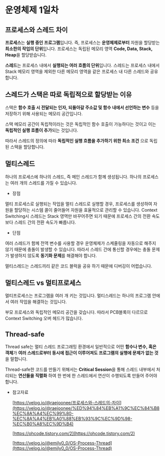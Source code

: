 # 운영체제 1일차

## 프로세스와 스레드 차이

**프로세스**는 **실행 중인 프로그램**입니다. 즉, 프로세스는 **운영체제로부터** 자원을 할당받는 **최소한의 작업의 단위**입니다. 프로세스는 독립된 메모리 영역 **Code, Data, Stack, Heap**을 할당받습니다.

**스레드**는 프로세스 내에서 **실행되는 여러 흐름의 단위**입니다. 스레드는 프로세스 내에서 Stack 메모리 영역을 제외한 다른 메모리 영역을 같은 프로세스 내 다른 스레드와 공유합니다.

## 스레드가 스택은 따로 독립적으로 할당받는 이유

스택은 **함수 호출 시 전달되는 인자, 되돌아갈 주소값 및 함수 내에서 선언하는 변수** 등을 저장하기 위해 사용되는 메모리 공간입니다.

스택 메모리 공간이 독립적이라는 것은 독립적인 함수 호출이 가능하다는 것이고 이는 **독립적인 실행 흐름이 추가**되는 것입니다.

따라서 스레드의 정의에 따라 **독립적인 실행 흐름을 추가하기 위한 최소 조건** 으로 독립된 스택을 할당합니다.

## 멀티스레드

 하나의 프로세스에 하나의 스레드, 즉 메인 스레드가 함께 생성됩니다. 하나의 프로세스는 여러 개의 스레드를 가질 수 있습니다.

- 장점

멀티 프로세스로 실행되는 작업을 멀티 스레드로 실행할 경우, 프로세스를 생성하여 자원을 할당하는 시스템 콜이 줄어들어 자원을 효율적으로 관리할 수 있습니다.
Context Switching시 스레드는 Stack 영역만 바꾸어주면 되기 때문에 프로세스 간의 전환 속도보다 스레드 간의 전환 속도가 빠릅니다.

- 단점

여러 스레드가 함께 전역 변수를 사용할 경우 운영체제가 스케줄링을 자동으로 해주지 않기 때문에 충돌이 발생할 수 있습니다. 따라서 스레드 간에 통신할 경우에는 충돌 문제가 발생하지 않도록 **동기화 문제**를 해결해야 합니다.

멀티스레드는 스레드끼리 같은 코드 블럭을 공유 하기 때문에 디버깅이 어렵습니다.

## 멀티스레드 vs 멀티프로세스

멀티프로세스는 프로그램을 여러 개 키는 것입니다. 멀티스레드는 하나의 프로그램 안에서 여러 작업을 해결하는 것입니다.

부모 프로세스와 독립적인 메모리 공간을 갖습니다. 따라서 PCB블록이 다르므로 Context Switching 오버 헤드가 많습니다.

## Thread-safe

Thread safe는 멀티 스레드 프로그래밍 환경에서 일반적으로 어떤 **함수나 변수, 혹은 객체**가 **여러 스레드로부터 동시에 접근이 이루어져도 프로그램의 실행에 문제가 없는 것**을 말합니다.

Thread-safe한 코드를 만들기 위해서는 **Critical Session**을 통해 스레드 내부에서 처리되는 **연산들을 직렬화** 하여 한 번에 한 스레드에서 연산이 수행되도록 만들어 주어야 합니다.

- 참고자료

    [https://velog.io/@raejoonee/프로세스와-스레드의-차이](https://velog.io/@raejoonee/%ED%94%84%EB%A1%9C%EC%84%B8%EC%8A%A4%EC%99%80-%EC%8A%A4%EB%A0%88%EB%93%9C%EC%9D%98-%EC%B0%A8%EC%9D%B4)

    [https://ohcode.tistory.com/2](https://ohcode.tistory.com/2)

    [https://velog.io/@emily0_0/OS-Process-Thread](https://velog.io/@emily0_0/OS-Process-Thread)